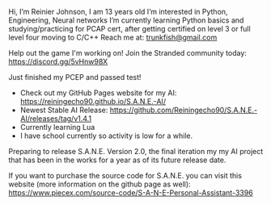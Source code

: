 Hi, I’m Reinier Johnson, I am 13 years old
I’m interested in Python, Engineering, Neural networks
I’m currently learning Python basics and studying/practicing for PCAP cert, after getting certified on level 3 or full level four moving to C/C++
Reach me at: trunkfish@gmail.com

Help out the game I'm working on! Join the Stranded community today: https://discord.gg/5vHnw98X

Just finished my PCEP and passed test!

- Check out my GitHub Pages website for my AI: https://reiningecho90.github.io/S.A.N.E.-AI/
- Newest Stable AI Release: https://github.com/Reiningecho90/S.A.N.E.-AI/releases/tag/v1.4.1
- Currently learning Lua
- I have school currently so activity is low for a while.

Preparing to release S.A.N.E. Version 2.0, the final iteration my my AI project that has been in the works for a year as of its future release date.

If you want to purchase the source code for S.A.N.E. you can visit this website (more information on the github page as well): https://www.piecex.com/source-code/S-A-N-E-Personal-Assistant-3396
<!---
Reiningecho90/Reiningecho90 is a ✨ special ✨ repository because its `README.md` (this file) appears on your GitHub profile.
You can click the Preview link to take a look at your changes.
--->
